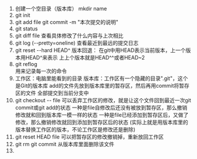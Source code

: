 1.  创建一个空目录（版本库）
    mkdir name
2.  git init
3.  git add file
    git commit -m "本次提交的说明"
4.  git status
5.  git diff file
    查看具体修改了什么内容与上次相比
6.  git log (--pretty=oneline)
    查看最近到最远的提交日志
7.  git reset --hard HEAD^
    版本回退：  在git中用HEAD表示当前版本，上一个版本用HEAD^来表示
                上上个版本就是HEAD^^或者HEAD~2
8.  git reflog  
    用来记录每一次的命令
9.  工作区：电脑里能看到的目录
    版本库：工作区有一个隐藏的目录".git"，这个是Git的版本库
    add的文件先放到版本库里的暂存区，然后再用commit将暂存区的文件
    全部提交到当前分支中
10. git checkout -- file
    可以丢弃工作区的修改，就是让这个文件回到最近一次git commit或git add的状态
    一种是file自修改后还没有被放到暂存区，那么撤销修改就和回到版本库一模一样的状态
    一种是file已经添加到暂存区后，又做了修改，那么撤销修改就回到添加到暂存区后的状态
    (实际上就是用版本库里的版本替换工作区的版本，不论工作区是修改还是删除)
11. git reset HEAD file
    可以把暂存区的修改撤销掉，重新放回工作区
12. git rm
    git commit
    从版本库里面删除该文件
13. 